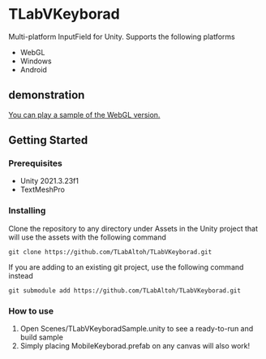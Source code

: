 # TLabVKeyborad
Multi-platform InputField for Unity. Supports the following platforms
- WebGL
- Windows
- Android

## demonstration
[You can play a sample of the WebGL version.](https://unityroom.com/games/tlabvkeyborad)

## Getting Started
### Prerequisites
- Unity 2021.3.23f1  
- TextMeshPro
### Installing
Clone the repository to any directory under Assets in the Unity project that will use the assets with the following command  
```
git clone https://github.com/TLabAltoh/TLabVKeyborad.git
```
If you are adding to an existing git project, use the following command instead
```
git submodule add https://github.com/TLabAltoh/TLabVKeyborad.git
```
### How to use
1. Open Scenes/TLabVKeyboradSample.unity to see a ready-to-run and build sample
2. Simply placing MobileKeyborad.prefab on any canvas will also work!

